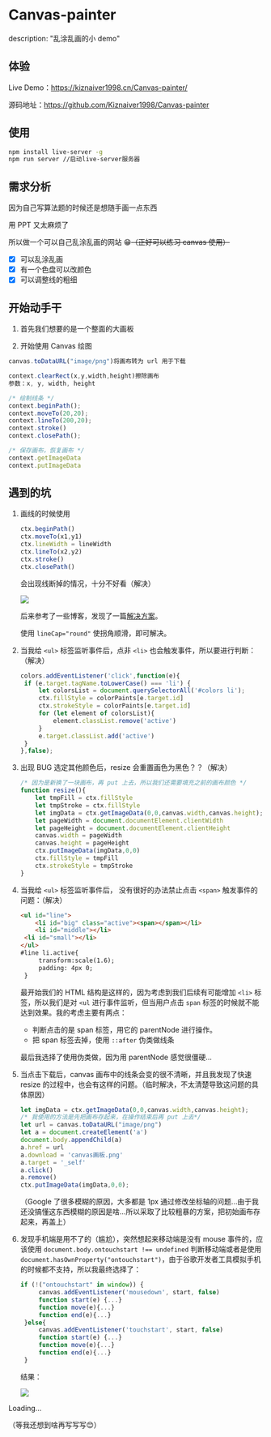 # Canvas-painter

description: "乱涂乱画的小 demo"

## 体验

Live Demo：https://kiznaiver1998.cn/Canvas-painter/

源码地址：https://github.com/Kiznaiver1998/Canvas-painter

## 使用

```bash
npm install live-server -g
npm run server //启动live-server服务器
```

## 需求分析

因为自己写算法题的时候还是想随手画一点东西

用 PPT 又太麻烦了

所以做一个可以自己乱涂乱画的网站 😁~~（正好可以练习 canvas 使用）~~

- [x] 可以乱涂乱画
- [x] 有一个色盘可以改颜色
- [x] 可以调整线的粗细

## 开始动手干

1. 首先我们想要的是一个整面的大画板

2. 开始使用 Canvas 绘图

```js
canvas.toDataURL("image/png")将画布转为 url 用于下载

context.clearRect(x,y,width,height)擦除画布
参数：x, y, width, height

/* 绘制线条 */
context.beginPath();
context.moveTo(20,20);
context.lineTo(200,20);
context.stroke()
context.closePath();

/* 保存画布，恢复画布 */
context.getImageData
context.putImageData
```

## 遇到的坑

1. 画线的时候使用

   ```js
   ctx.beginPath()
   ctx.moveTo(x1,y1) 
   ctx.lineWidth = lineWidth
   ctx.lineTo(x2,y2)
   ctx.stroke()
   ctx.closePath()
   ```

   会出现线断掉的情况，十分不好看（解决）

   ![](https://s2.ax1x.com/2019/08/30/mj5Qpt.png)

   后来参考了一些博客，发现了一篇[解决方案](https://www.cnblogs.com/mysnk/p/6362245.html)。

   使用 `lineCap="round"` 使拐角顺滑，即可解决。

2. 当我给 `<ul>` 标签监听事件后，点非 `<li>` 也会触发事件，所以要进行判断：（解决）

   ```js
   colors.addEventListener('click',function(e){
   	if (e.target.tagName.toLowerCase() === 'li') {
   		let colorsList = document.querySelectorAll('#colors li');
   		ctx.fillStyle = colorPaints[e.target.id]
   		ctx.strokeStyle = colorPaints[e.target.id]
   		for (let element of colorsList){
   			element.classList.remove('active')
   		}
   		e.target.classList.add('active')
   	}
   },false);
   ```

3. 出现 BUG 选定其他颜色后，resize 会重置画色为黑色？？（解决）

   ```js
   /* 因为是新换了一块画布，再 put 上去，所以我们还需要填充之前的画布颜色 */
   function resize(){
       let tmpFill = ctx.fillStyle
       let tmpStroke = ctx.fillStyle
       let imgData = ctx.getImageData(0,0,canvas.width,canvas.height);
       let pageWidth = document.documentElement.clientWidth
       let pageHeight = document.documentElement.clientHeight
       canvas.width = pageWidth
       canvas.height = pageHeight
       ctx.putImageData(imgData,0,0)
       ctx.fillStyle = tmpFill
       ctx.strokeStyle = tmpStroke
   }
   ```

4. 当我给 `<ul>` 标签监听事件后， 没有很好的办法禁止点击 `<span>` 触发事件的问题：（解决）

   ```html
   <ul id="line">
       <li id="big" class="active"><span></span></li>    
       <li id="middle"></li>
   	<li id="small"></li>
   </ul>
   #line li.active{
	    transform:scale(1.6);
	    padding: 4px 0;
	}
	```
	
	最开始我们的 HTML 结构是这样的，因为考虑到我们后续有可能增加 `<li>` 标签，所以我们是对 `<ul` 进行事件监听，但当用户点击 `span` 标签的时候就不能达到效果。我的考虑主要有两点：
	
	* 判断点击的是 span 标签，用它的 parentNode 进行操作。
	* 把 span 标签去掉，使用 `::after` 伪类做线条
	
	最后我选择了使用伪类做，因为用 parentNode 感觉很僵硬...
	
5. 当点击下载后，canvas 画布中的线条会变的很不清晰，并且我发现了快速 resize 的过程中，也会有这样的问题。（临时解决，不太清楚导致这问题的具体原因）

   ```js
   let imgData = ctx.getImageData(0,0,canvas.width,canvas.height);
   /* 我使用的方法是先把画布存起来，在操作结束后再 put 上去*/
   let url = canvas.toDataURL("image/png")
   let a = document.createElement('a')
   document.body.appendChild(a)
   a.href = url
   a.download = 'canvas画板.png'
   a.target = '_self'
   a.click()
   a.remove()  
   ctx.putImageData(imgData,0,0);
   ```

   （Google 了很多模糊的原因，大多都是 1px 通过修改坐标轴的问题...由于我还没搞懂这东西模糊的原因是啥...所以采取了比较粗暴的方案，把初始画布存起来，再盖上）

6. 发现手机端是用不了的（尴尬），突然想起来移动端是没有 mouse 事件的，应该使用 `document.body.ontouchstart !== undefined` 判断移动端或者是使用`document.hasOwnProperty("ontouchstart")`，由于谷歌开发者工具模拟手机的时候都不支持，所以我最终选择了：

   ```javascript
   if (!("ontouchstart" in window)) {
   		canvas.addEventListener('mousedown', start, false)
   		function start(e) {...}
   		function move(e){...}
   		function end(e){...}
   	}else{
   		canvas.addEventListener('touchstart', start, false)
   		function start(e) {...}
   		function move(e){...}
   		function end(e){...}
   	}
   ```

   结果：
   
   ![](https://s2.ax1x.com/2019/08/31/mv7eO0.png)



Loading...

（等我还想到啥再写写写😊）
